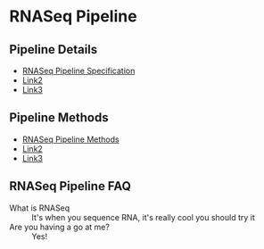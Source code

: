 # RNASeq Pipeline

## Pipeline Details

* [RNASeq Pipeline Specification](#)
* [Link2](#)
* [Link3](#)

## Pipeline Methods

* [RNASeq Pipeline Methods](#)
* [Link2](#)
* [Link3](#)

## RNASeq Pipeline FAQ

<dl>
  <dt>What is RNASeq</dt>
  <dd>It's when you sequence RNA, it's really cool you should try it</dd>
  <dt>Are you having a go at me?</dt>
  <dd>Yes!</dd>
</dl>
